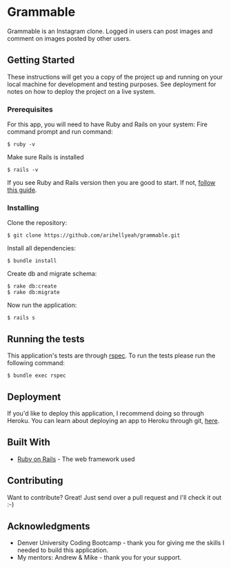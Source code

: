 # Grammable

Grammable is an Instagram clone. Logged in users can post images and comment on images posted by other users.

## Getting Started

These instructions will get you a copy of the project up and running on your local machine for development and testing purposes. See deployment for notes on how to deploy the project on a live system.

### Prerequisites

For this app, you will need to have Ruby and Rails on your system:
Fire command prompt and run command:
```
$ ruby -v
```

Make sure Rails is installed
```
$ rails -v
```
If you see Ruby and Rails version then you are good to start. If not, [follow this guide](https://www.tutorialspoint.com/ruby-on-rails/rails-installation.htm).

### Installing

Clone the repository:

```
$ git clone https://github.com/arihellyeah/grammable.git
```

Install all dependencies:

```
$ bundle install
```

Create db and migrate schema:

```
$ rake db:create
$ rake db:migrate
```

Now run the application:

```
$ rails s
```

## Running the tests

This application's tests are through [rspec](https://github.com/rspec/rspec-rails).
To run the tests please run the following command:

```
$ bundle exec rspec
```

## Deployment

If you'd like to deploy this application, I recommend doing so through Heroku.
You can learn about deploying an app to Heroku through git, [here](https://devcenter.heroku.com/articles/git).

## Built With

* [Ruby on Rails](https://rubyonrails.org/) - The web framework used


## Contributing

Want to contribute? Great! Just send over a pull request and I'll check it out :-) 


## Acknowledgments

* Denver University Coding Bootcamp - thank you for giving me the skills I needed to build this application.
* My mentors: Andrew & Mike - thank you for your support.

